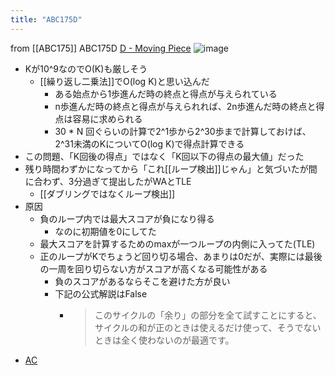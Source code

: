 ```yaml
---
title: "ABC175D"
---
```


from [[ABC175]]
ABC175D
[D - Moving Piece](https://atcoder.jp/contests/abc175/tasks/abc175_d)
![image](https://gyazo.com/d6e26e7f39e5bc1e3744dfaed3a30560/thumb/1000)
- Kが10^9なのでO(K)も厳しそう
    - [[繰り返し二乗法]]でO(log K)と思い込んだ
        - ある始点から1歩進んだ時の終点と得点が与えられている
        - n歩進んだ時の終点と得点が与えられれば、2n歩進んだ時の終点と得点は容易に求められる
        - 30 * N 回ぐらいの計算で2^1歩から2^30歩まで計算しておけば、2^31未満のKについてO(log K)で得点計算できる
- この問題、「K回後の得点」ではなく「K回以下の得点の最大値」だった
- 残り時間わずかになってから「これ[[ループ検出]]じゃん」と気づいたが間に合わず、3分過ぎて提出したがWAとTLE
    - [[ダブリングではなくループ検出]]
- 原因
    - 負のループ内では最大スコアが負になり得る
        - なのに初期値を0にしてた
    - 最大スコアを計算するためのmaxが一つループの内側に入ってた(TLE)
    - 正のループがKでちょうど回り切る場合、あまりは0だが、実際には最後の一周を回り切らない方がスコアが高くなる可能性がある
        - 負のスコアがあるならそこを避けた方が良い
        - 下記の公式解説はFalse
            - > このサイクルの「余り」の部分を全て試すことにすると、サイクルの和が正のときは使えるだけ使って、そうでないときは全く使わないのが最適です。
- [AC](https://atcoder.jp/contests/abc175/submissions/16163877)
